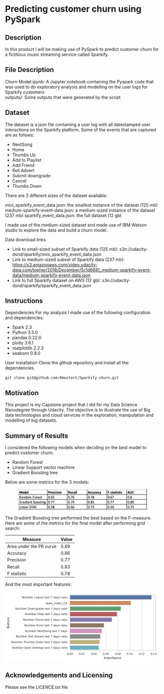 # Predicting customer churn using PySpark
## Description
In this product I will be making use of PySpark to predict customer churn for a fictitious music streaming service called Sparkify.  

## File Description

Churn Model.ipynb: A Jupyter notebook containing the Pyspark code that was used to do exploratory analysis and modelling on the user logs for Sparkify customers  
outputs/: Some outputs that were generated by the script

## Dataset

The dataset is a json file containing a user log with all datestamped user interactions on the Sparkify platform. Some of the events that are captured are as follows:

* NextSong                 
* Home                     
* Thumbs Up                
* Add to Playlist          
* Add Friend               
* Roll Advert              
* Submit downgrade                   
* Cancel                   
* Thumbs Down              

There are 3 different sizes of the dataset available:

mini_sparkify_event_data.json: the smallest instance of the dataset (125 mb)
medium-sparkify-event-data.json: a medium-sized instance of the dataset (237 mb)
sparkify_event_data.json: the full dataset (12 gb)

I made use of the medium-sized dataset and made use of IBM Watson studio to explore the data and build a churn model.

Data download links

* Link to small-sized subset of Sparkify data (125 mb): s3n://udacity-dsnd/sparkify/mini_sparkify_event_data.json
* Link to medium-sized subset of Sparkify data (237 mb):  https://s3.amazonaws.com/video.udacity-data.com/topher/2018/December/5c1d6681_medium-sparkify-event-data/medium-sparkify-event-data.json
* Link to full Sparkify dataset on AWS (12 gb): s3n://udacity-dsnd/sparkify/sparkify_event_data.json

## Instructions

Dependencies
For my analysis I made use of the following configuration and dependencies:


* Spark 2.3
* Python 3.5.0
* pandas 0.22.0
* plotly 3.6.1
* matplotlib 2.2.3
* seaborn 0.9.0

User installation
Clone the github repository and install all the dependencies.

`git clone git@github.com:Rmostert/Sparkify-churn.git`

## Motivation

This project is my Capstone project that I did for my Data Science Nanodegree through Udacity. The objective is to illustrate the use of Big data technologies and cloud services in the exploration, manipulation and modelling of big datasets.

## Summary of Results

I considered the following models when deciding on the best model to predict customer churn:

* Random Forest
* Linear Support vector machine
* Gradient Boosting tree

Below are some metrics for the 3 models:

<p align="center">
  <img src="outputs/Model metrics.png" title="Model metrics">
</p>

The Gradient Boosting tree performed the best based on the F-measure. Here are some of the metrics for the final model after performing grid search:

|Measure                  |Value  |
|-------------------------|-------|
|Area under the PR curve  |0.89   |
|Accuracy                 |0.86   |
|Precision                |0.77   |
|Recall                   |0.83   |
|F statistic              |0.78   |

And the most important features:

<p align="center">
  <img src="outputs/Variable-importance-plot.png" title="Variable importance plot">
</p>



## Acknowledgements and Licensing

Please see the LICENCE.txt file
